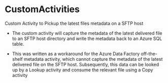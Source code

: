 # CustomActivities
Custom Activity to Pickup the latest files metadata on a SFTP host

* The custom activity will capture the metadata of the latest delivered file to an SFTP host directory and write the metadata back to an Azure SQL table.

* This was written as a workaround for the Azure Data Factory off-the-shelf metadata activity, which cannot capture the metadata of the latest delivered file on the SFTP host. 
Subsequently, this data can be looked up by a Lookup activity and consume the relevant file using a Copy activity
